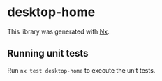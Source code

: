 # desktop-home

This library was generated with [Nx](https://nx.dev).

## Running unit tests

Run `nx test desktop-home` to execute the unit tests.
